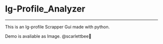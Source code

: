 # Ig-Profile_Analyzer
-------------------------------------
This is an Ig-profile Scrapper Gui made with python.

Demo is avaliable as Image.
@scarlettbee🎑 
